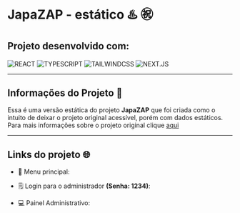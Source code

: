 # JapaZAP - estático ♨️ ㊗️

## Projeto desenvolvido com:

<div style="display:inline_block">
    <img align="center" src="https://img.shields.io/badge/React-20232A?style=for-the-badge&logo=react&logoColor=61DAFB" alt="REACT">
    <img align="center" src="https://img.shields.io/badge/TypeScript-007ACC?style=for-the-badge&logo=typescript&logoColor=white" alt="TYPESCRIPT">
    <img align="center" src="https://img.shields.io/badge/Tailwind_CSS-38B2AC?style=for-the-badge&logo=tailwind-css&logoColor=white" alt="TAILWINDCSS">
    <img align="center" src="https://img.shields.io/badge/Next.js-000000?style=for-the-badge&logo=nextdotjs&logoColor=white" alt="NEXT.JS">
</div>

---

## Informações do Projeto 🚀

Essa é uma versão estática do projeto **JapaZAP** que foi criada como o intuito de deixar o projeto original acessível, porém com dados estáticos. Para mais informações sobre o projeto original clique [aqui](https://github.com/Davi-604/JapaZAP)

---

## Links do projeto 🌐

-   🍱 Menu principal:

-   🗒️ Login para o administrador **(Senha: 1234)**:

-   💻 Painel Administrativo:
